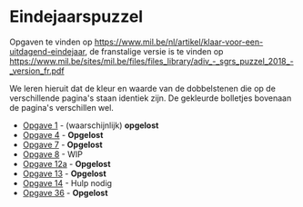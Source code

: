 # Eindejaarspuzzel
Opgaven te vinden op https://www.mil.be/nl/artikel/klaar-voor-een-uitdagend-eindejaar, de franstalige versie is te vinden op https://www.mil.be/sites/mil.be/files/files_library/adiv_-_sgrs_puzzel_2018_-_version_fr.pdf

We leren hieruit dat de kleur en waarde van de dobbelstenen die op de verschillende pagina's staan identiek zijn. De gekleurde bolletjes bovenaan de pagina's verschillen wel.

* [Opgave 1](opgave01/oplossing.md) - (waarschijnlijk) **opgelost**
* [Opgave 4](opgave04/oplossing.md) - **Opgelost**
* [Opgave 7](opgave07/oplossing.md) - **Opgelost**
* [Opgave 8](opgave08/oplossing.md) - WIP
* [Opgave 12a](opgave12/a/oplossing.md) - **Opgelost**
* [Opgave 13](opgave13/oplossing.md) - **Opgelost**
* [Opgave 14](opgave14/oplossing.md) - Hulp nodig
* [Opgave 36](opgave36/oplossing.md) - **Opgelost**
